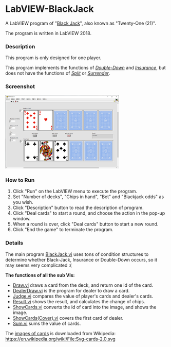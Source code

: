 # LabVIEW-BlackJack
A LabVIEW program of "[Black Jack](https://en.wikipedia.org/wiki/Blackjack)", 
also known as "Twenty-One (21)".

The program is written in LabVIEW 2018.

### Description

This program is only designed for one player.

This program implements the functions of 
[*Double-Down*](https://en.wikipedia.org/wiki/Blackjack#Player_decisions) 
and [*Insurance*](https://en.wikipedia.org/wiki/Blackjack#Insurance), 
but does not have the functions of 
[*Split*](https://en.wikipedia.org/wiki/Blackjack#Player_decisions)
or [*Surrender*](https://en.wikipedia.org/wiki/Blackjack#Player_decisions).

### Screenshot
<img src="/Images/Screenshot.png" alt="Screenshot" width="70%" height="70%" />

### How to Run
1. Click "Run" on the LabVIEW menu to execute the program.
2. Set "Number of decks", "Chips in hand", "Bet" and "Blackjack odds" as you wish.
3. Click "Description" button to read the description of program.
4. Click "Deal cards" to start a round, and choose the action in the pop-up window.
5. When a round is over, click "Deal cards" button to start a new round.
6. Click "End the game" to terminate the program.

### Details
The main program [BlackJack.vi](/BlackJack.vi) uses tons of condition structures to determine 
whether Black-Jack, Insurance or Double-Down occurs, so it may seems very 
complicated :(

**The functions of all the sub VIs:**    
- [Draw.vi](/subVIs/Draw.vi) draws a card from the deck, and return one id of the card. 
- [DealerDraw.vi](/subVIs/DealerDraw.vi) is the program for dealer to draw a card.
- [Judge.vi](/subVIs/Judge.vi) compares the value of player's cards and dealer's cards.  
- [Result.vi](/subVIs/Result.vi) shows the result, and calculates the change of chips.  
- [ShowCards.vi](/subVIs/ShowCards.vi) converts the id of card into the image, and shows the image.  
- [ShowCards(Cover).vi](/subVIs/ShowCards(Cover).vi) covers the first card of dealer.  
- [Sum.vi](/subVIs/Sum.vi) sums the value of cards.

The [images of cards](/Images/) is downloaded
from Wikipedia: https://en.wikipedia.org/wiki/File:Svg-cards-2.0.svg
